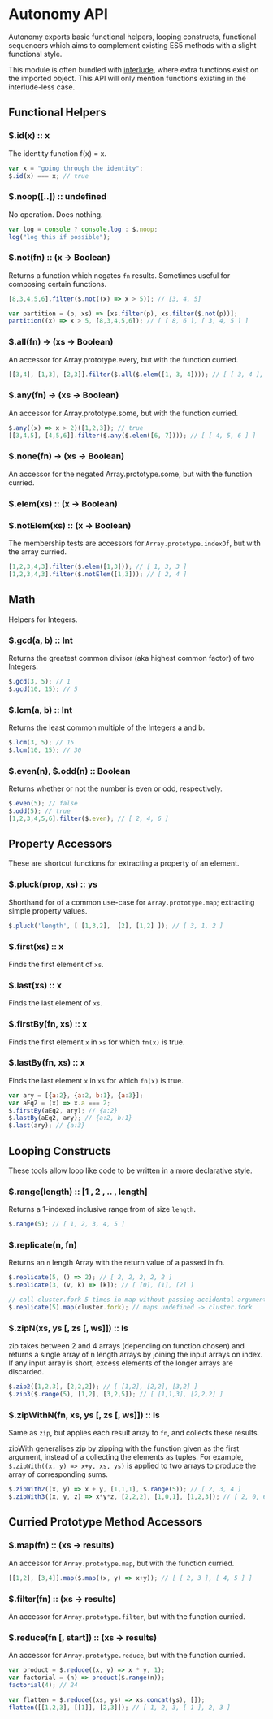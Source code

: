 # Autonomy API
Autonomy exports basic functional helpers, looping constructs, functional sequencers which aims to complement existing ES5 methods with a slight functional style.

This module is often bundled with [interlude](https://github.com/clux/interlude), where extra functions exist on the imported object. This API will only mention functions existing in the interlude-less case.

## Functional Helpers

### $.id(x) :: x
The identity function f(x) = x.

```js
var x = "going through the identity";
$.id(x) === x; // true
```

### $.noop([..]) :: undefined
No operation. Does nothing.

```js
var log = console ? console.log : $.noop;
log("log this if possible");
```

### $.not(fn) :: (x -> Boolean)
Returns a function which negates `fn` results.
Sometimes useful for composing certain functions.

```js
[8,3,4,5,6].filter($.not((x) => x > 5)); // [3, 4, 5]

var partition = (p, xs) => [xs.filter(p), xs.filter($.not(p))];
partition((x) => x > 5, [8,3,4,5,6]); // [ [ 8, 6 ], [ 3, 4, 5 ] ]
```

### $.all(fn) -> (xs -> Boolean)
An accessor for Array.prototype.every, but with the function curried.

```js
[[3,4], [1,3], [2,3]].filter($.all($.elem([1, 3, 4]))); // [ [ 3, 4 ], [ 1, 3 ] ]
```

### $.any(fn) -> (xs -> Boolean)
An accessor for Array.prototype.some, but with the function curried.

```js
$.any((x) => x > 2)([1,2,3]); // true
[[3,4,5], [4,5,6]].filter($.any($.elem([6, 7]))); // [ [ 4, 5, 6 ] ]
```

### $.none(fn) -> (xs -> Boolean)
An accessor for the negated Array.prototype.some, but with the function curried.

### $.elem(xs) :: (x -> Boolean)
### $.notElem(xs) :: (x -> Boolean)

The membership tests are accessors for `Array.prototype.indexOf`, but with the array curried.

```js
[1,2,3,4,3].filter($.elem([1,3])); // [ 1, 3, 3 ]
[1,2,3,4,3].filter($.notElem([1,3])); // [ 2, 4 ]
```

## Math
Helpers for Integers.

### $.gcd(a, b) :: Int
Returns the greatest common divisor (aka highest common factor) of two Integers.

```js
$.gcd(3, 5); // 1
$.gcd(10, 15); // 5
```

### $.lcm(a, b) :: Int
Returns the least common multiple of the Integers a and b.

```js
$.lcm(3, 5); // 15
$.lcm(10, 15); // 30
```

### $.even(n), $.odd(n) :: Boolean
Returns whether or not the number is even or odd, respectively.

```js
$.even(5); // false
$.odd(5); // true
[1,2,3,4,5,6].filter($.even); // [ 2, 4, 6 ]
```

## Property Accessors
These are shortcut functions for extracting a property of an element.

### $.pluck(prop, xs) :: ys
Shorthand for of a common use-case for `Array.prototype.map`; extracting simple property values.

```js
$.pluck('length', [ [1,3,2],  [2], [1,2] ]); // [ 3, 1, 2 ]
```

### $.first(xs) :: x
Finds the first element of `xs`.

### $.last(xs) :: x
Finds the last element of `xs`.

### $.firstBy(fn, xs) :: x
Finds the first element `x` in `xs` for which `fn(x)` is true.

### $.lastBy(fn, xs) :: x
Finds the last element `x` in `xs` for which `fn(x)` is true.

```js
var ary = [{a:2}, {a:2, b:1}, {a:3}];
var aEq2 = (x) => x.a === 2;
$.firstBy(aEq2, ary); // {a:2}
$.lastBy(aEq2, ary); // {a:2, b:1}
$.last(ary); // {a:3}
```

##  Looping Constructs
These tools allow loop like code to be written in a more declarative style.

### $.range(length) :: [1 , 2 , .. , length]
Returns a 1-indexed inclusive range from of size `length`.

```js
$.range(5); // [ 1, 2, 3, 4, 5 ]
```


### $.replicate(n, fn)
Returns an `n` length Array with the return value of a passed in fn.

```js
$.replicate(5, () => 2); // [ 2, 2, 2, 2, 2 ]
$.replicate(3, (v, k) => [k]); // [ [0], [1], [2] ]

// call cluster.fork 5 times in map without passing accidental arguments
$.replicate(5).map(cluster.fork); // maps undefined -> cluster.fork
```

### $.zipN(xs, ys [, zs [, ws]]) :: ls
zip takes between 2 and 4 arrays (depending on function chosen) and returns a single array of n length arrays by joining the input arrays on index.
If any input array is short, excess elements of the longer arrays are discarded.

```js
$.zip2([1,2,3], [2,2,2]); // [ [1,2], [2,2], [3,2] ]
$.zip3($.range(5), [1,2], [3,2,5]); // [ [1,1,3], [2,2,2] ]
```

### $.zipWithN(fn, xs, ys [, zs [, ws]]) :: ls
Same as `zip`, but applies each result array to `fn`, and collects these results.

zipWith generalises zip by zipping with the function given as the first argument, instead of a collecting the elements as tuples. For example, `$.zipWith((x, y) => x+y, xs, ys)` is applied to two arrays to produce the array of corresponding sums.

```js
$.zipWith2((x, y) => x + y, [1,1,1], $.range(5)); // [ 2, 3, 4 ]
$.zipWith3((x, y, z) => x*y*z, [2,2,2], [1,0,1], [1,2,3]); // [ 2, 0, 6 ]
```

## Curried Prototype Method Accessors

### $.map(fn) :: (xs -> results)
An accessor for `Array.prototype.map`, but with the function curried.

```js
[[1,2], [3,4]].map($.map((x, y) => x+y)); // [ [ 2, 3 ], [ 4, 5 ] ]
```

### $.filter(fn) :: (xs -> results)
An accessor for `Array.prototype.filter`, but with the function curried.

### $.reduce(fn [, start]) :: (xs -> results)
An accessor for `Array.prototype.reduce`, but with the function curried.

```js
var product = $.reduce((x, y) => x * y, 1);
var factorial = (n) => product($.range(n));
factorial(4); // 24

var flatten = $.reduce((xs, ys) => xs.concat(ys), []);
flatten([[1,2,3], [[1]], [2,3]]); // [ 1, 2, 3, [ 1 ], 2, 3 ]

```
